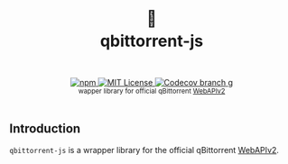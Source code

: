 <h1 align="center">
  <br />
  🌊
  <br />
  qbittorrent-js
  <sup>
    <br />
    <br />
  </sup>    
</h1>

<div align="center">
    <a href="https://www.npmjs.com/package/ts-bookshelf">
        <img alt="npm" src="https://img.shields.io/npm/v/ts-bookshelf?style=flat-square" />
    </a>
    <a href="https://github.com/hyper-level-nerds/ts-bookshelf/blob/main/LICENSE">
        <img src="https://img.shields.io/github/license/hyper-level-nerds/ts-bookshelf.svg?style=flat-square" alt="MIT License" />
    </a>
    <a href="https://app.codecov.io/gh/hyper-level-nerds/ts-bookshelf">
        <img alt="Codecov branch" src="https://img.shields.io/codecov/c/github/hyper-level-nerds/ts-bookshelf/main?style=flat-square&token=S2GKAU1OZ1">   
    </a>g
    <br />
    <sup>wapper library for official qBittorrent <a href="https://github.com/qbittorrent/qBittorrent/wiki/WebUI-API-(qBittorrent-4.1)">WebAPIv2</a></sup>
    <br />
    <br />
</div>

## Introduction

`qbittorrent-js` is a wrapper library for the official qBittorrent [WebAPIv2](https://github.com/qbittorrent/qBittorrent/wiki/WebUI-API-(qBittorrent-4.1)).